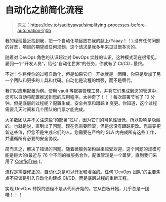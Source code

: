 # 自动化之前简化流程

> 原文：<https://dev.to/saqibyawar/simplifying-processes-before-automation-2j0h>

我的经理最近找到我，把一个自动化项目放在我的腿上(Yaaay！！).没有任何问题的背景，项目的期望或任何规划，这个请求是我多年来见过很多次的。

随着对 DevOps 角色的认识超过对 DevOps 实践的认识，这种模式现在很常见。雇佣一个“开发人员”，给他“自动化世界”的任务，你就有了 CI/CD...最终。

不对！你将使你的过程自动化，但是如果它们一开始就是一团糟，你只是增加了另一个团队和更多的工具和代码。自动化是流程的增强，而不是替代。

我们以应用配置为例。使用 vault 等密钥管理工具，并将它们集成到您的管道中，您可以自动将配置推送到您的应用程序。太神奇了！！！每次部署节省了 10 分钟。但是底层的过程呢？配置生成、安全共享和跟踪 it 变更。你知道，这个过程需要几天时间和几个团队的门票才能完成。

大多数团队并不关注这些“预部署”过程，因为它们的可见性很低，所以影响是隐藏的。也就是说，直到出了问题。现在您需要回滚，但是您没有跟踪更改。您需要更新这些值，但您不是生成它们的人。您需要在严格的 SLA 内完成所有这些工作，并遵循所有必要的安全协议。

简而言之，解决了错误的问题。随着微服务架构越来越受欢迎，这个问题的规模可能是巨大的(最近与 76 个不同的微服务合作，配置管理是一个噩梦，直到我们采用了 [ConfigTree](https://configtree.co/) )。

流程是需要修正的，自动化总是可以开发和增强的。任何“DevOps 团队”的主要焦点不应该是引入自动化构建或 CI/CD，而是底层过程的重新工程。

实现 DevOps 转换的途径不是从代码开始的。它从白板开始，几乎总是一团糟！！！